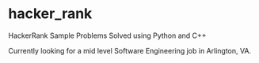 # hacker_rank

HackerRank Sample Problems Solved using Python and C++

Currently looking for a mid level Software Engineering job in Arlington, VA.
